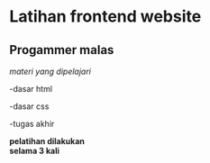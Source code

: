 # Latihan frontend website

Progammer malas
--

*materi yang dipelajari*

-dasar html

-dasar css

-tugas akhir

**pelatihan dilakukan<br>
selama 3 kali**
